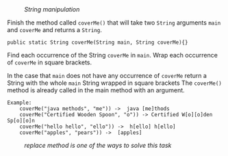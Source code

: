 <div class="hint" title="Practice topics">
  <i style="padding-left: 40px;">String manipulation</i>
</div>

Finish the method called `coverMe()` that will take two `String` arguments `main` and `coverMe` and returns a `String`. 

    public static String coverMe(String main, String coverMe){}

Find each occurrence of the String `coverMe` in `main`. Wrap each occurrence of `coverMe` in square brackets. 

In the case that `main` does not have any occurrence of `coverMe` return a String with the whole `main` String wrapped in square brackets
The `coverMe()` method is already called in the main method with an argument.

    Example:
        coverMe("java methods", "me")) ->  java [me]thods
        coverMe("Certified Wooden Spoon", "o")) -> Certified W[o][o]den Sp[o][o]n
        coverMe("hello hello", "ello")) ->  h[ello] h[ello]
        coverMe("apples", "pears")) ->  [apples]

<div class="hint">
  <i style="padding-left: 40px;">replace method is one of the ways to solve this task</i>
</div>
